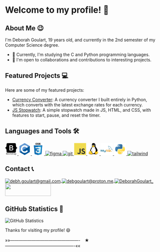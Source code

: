 # Welcome to my profile! 🩷

## About Me 😉

I'm Deborah Goulart, 19 years old, and currently in the 2nd semester of my Computer Science degree.

- 🌱 Currently, I'm studying the C and Python programming languages.
- 👯 I'm open to collaborations and contributions to interesting projects.

## Featured Projects 💻

Here are some of my featured projects:

- [Currency Converter](https://github.com/DebGoulart/Conversor-de-Moedas): A currency converter I built entirely in Python, which converts with the latest exchange rates for each currency.
- [JS Stopwatch](https://github.com/DebGoulart/Cronometro.js): A simple stopwatch made in JS, HTML, and CSS, with features to start, pause, and reset the timer.

## Languages and Tools 🛠️

<p align="left">
  <a href="https://getbootstrap.com" target="_blank" rel="noreferrer">
    <img src="https://raw.githubusercontent.com/devicons/devicon/master/icons/bootstrap/bootstrap-plain-wordmark.svg" alt="bootstrap" width="40" height="40"/>
  </a>
  <a href="https://www.cprogramming.com/" target="_blank" rel="noreferrer">
    <img src="https://raw.githubusercontent.com/devicons/devicon/master/icons/c/c-original.svg" alt="c" width="40" height="40"/>
  </a>
  <a href="https://www.w3schools.com/css/" target="_blank" rel="noreferrer">
    <img src="https://raw.githubusercontent.com/devicons/devicon/master/icons/css3/css3-original-wordmark.svg" alt "css3" width="40" height="40"/>
  </a>
  <a href="https://www.figma.com/" target="_blank" rel="noreferrer">
    <img src="https://www.vectorlogo.zone/logos/figma/figma-icon.svg" alt="figma" width="40" height="40"/>
  </a>
  <a href="https://git-scm.com/" target="_blank" rel="noreferrer">
    <img src="https://www.vectorlogo.zone/logos/git-scm/git-scm-icon.svg" alt="git" width="40" height="40"/>
  </a>
  <a href="https://developer.mozilla.org/en-US/docs/Web/JavaScript" target="_blank" rel="noreferrer">
    <img src="https://raw.githubusercontent.com/devicons/devicon/master/icons/javascript/javascript-original.svg" alt="javascript" width="40" height="40"/>
  </a>
  <a href="https://www.linux.org/" target="_blank" rel="noreferrer">
    <img src="https://raw.githubusercontent.com/devicons/devicon/master/icons/linux/linux-original.svg" alt="linux" width="40" height="40"/>
  </a>
  <a href="https://www.mysql.com/" target="_blank" rel="noreferrer">
    <img src="https://raw.githubusercontent.com/devicons/devicon/master/icons/mysql/mysql-original-wordmark.svg" alt="mysql" width="40" height="40"/>
  </a>
  <a href="https://www.python.org" target="_blank" rel="noreferrer">
    <img src="https://raw.githubusercontent.com/devicons/devicon/master/icons/python/python-original.svg" alt="python" width="40" height="40"/>
  </a>
  <a href="https://tailwindcss.com/" target="_blank" rel="noreferrer">
    <img src="https://www.vectorlogo.zone/logos/tailwindcss/tailwindcss-icon.svg" alt="tailwind" width="40" height="40"/>
  </a>
</p>

## Contact 📞

<p align="left">
  <a href="mailto:debh.goulart@gmail.com" target="blank">
    <img align="center" src="https://img.shields.io/badge/Gmail-D14836?style=for-the-badge&logo=gmail&logoColor=white" alt="debh.goulart@gmail.com" height="40" width="120" />
  </a>
  <a href="mailto:deb.goulart@proton.me" target="blank">
    <img align="center" src="https://img.shields.io/badge/ProtonMail-8B89CC?style=for-the-badge&logo=protonmail&logoColor=white" alt="debgoulart@proton.me" height="40" width="150" />
  </a>
  <a href="https://twitter.com/DeborahGoulart_" target="blank">
    <img align="center" src="https://img.shields.io/badge/Twitter-1DA1F2?style=for-the-badge&logo=twitter&logoColor=white" alt="DeborahGoulart_" height="40" width="120" />
  </a>
  <a href="https://www.instagram.com/deborahgoulart_/" target="blank">
    <img align="center" src="https://img.shields.io/badge/Instagram-E4405F?style=for-the-badge&logo=instagram&logoColor=white" height="40" width="150" />
  </a>
</p>

## GitHub Statistics 📄

![GitHub Statistics](https://github-readme-stats.vercel.app/api?username=DebGoulart&theme=synthwave&show_icons=true)

Thanks for visiting my profile! 😄



»»————————————————-　★　————————————————-««
